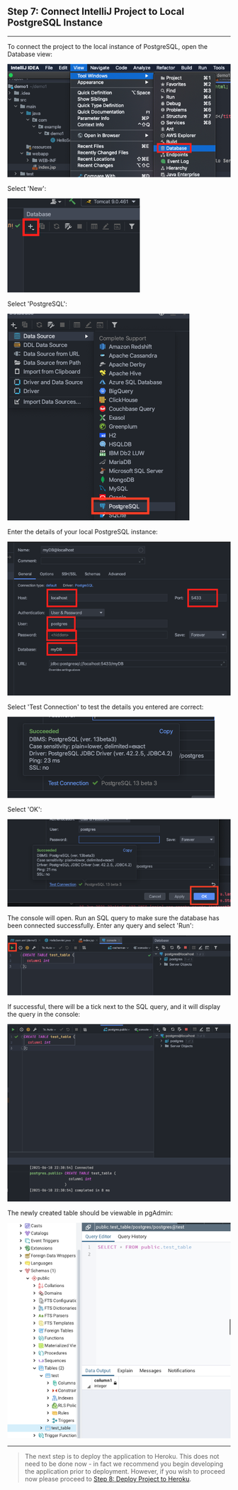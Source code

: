 ## Step 7: Connect IntelliJ Project to Local PostgreSQL Instance

---

To connect the project to the local instance of PostgreSQL, open the Database view:

![](screenshots/7_connect_intellij_postgresql_1.png)

Select 'New':

![](screenshots/7_connect_intellij_postgresql_2.png)

Select 'PostgreSQL':

![](screenshots/7_connect_intellij_postgresql_3.png)

Enter the details of your local PostgreSQL instance:

![](screenshots/7_connect_intellij_postgresql_4.png)

Select 'Test Connection' to test the details you entered are correct:

![](screenshots/7_connect_intellij_postgresql_5.png)

Select 'OK':

![](screenshots/7_connect_intellij_postgresql_6.png)

The console will open. Run an SQL query to make sure the database has been connected successfully. Enter any query and select 'Run':

![](screenshots/7_connect_intellij_postgresql_7.png)

If successful, there will be a tick next to the SQL query, and it will display the query in the console:

![](screenshots/7_connect_intellij_postgresql_8.png)

The newly created table should be viewable in pgAdmin:

![](screenshots/7_connect_intellij_postgresql_9.png)

---

> The next step is to deploy the application to Heroku. This does not need to be done now - in fact we recommend you 
> begin developing the application prior to deployment.
> However, if you wish to proceed now please proceed to [Step 8: Deploy Project to Heroku](8_heroku_deploy.md).
